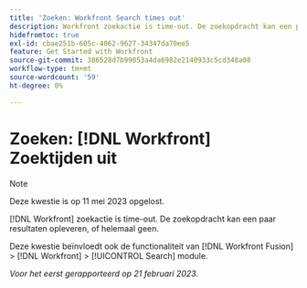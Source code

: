 ```yaml
---
title: 'Zoeken: Workfront Search times out'
description: Workfront zoekactie is time-out. De zoekopdracht kan een paar resultaten opleveren, of helemaal geen.
hidefromtoc: true
exl-id: cbae251b-605c-4062-9627-34347da70ee5
feature: Get Started with Workfront
source-git-commit: 386528d7b99053a4da6982e2140933c5cd348a08
workflow-type: tm+mt
source-wordcount: '59'
ht-degree: 0%

---
```


# Zoeken: [!DNL Workfront] Zoektijden uit

<!--this issue is on WF and WFF TOCs. Valid issue, won't fix-->

>[!NOTE]
>
>Deze kwestie is op 11 mei 2023 opgelost.

[!DNL Workfront] zoekactie is time-out. De zoekopdracht kan een paar resultaten opleveren, of helemaal geen.

Deze kwestie beïnvloedt ook de functionaliteit van [!DNL Workfront Fusion] > [!DNL Workfront] > [!UICONTROL Search] module.

_Voor het eerst gerapporteerd op 21 februari 2023._
